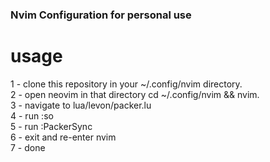 ### Nvim Configuration for personal use

# usage

1 - clone this repository in your ~/.config/nvim directory.\
2 - open neovim in that directory cd ~/.config/nvim && nvim.\
3 - navigate to lua/levon/packer.lu\
4 - run :so\
5 - run :PackerSync\
6 - exit and re-enter nvim\
7 - done
